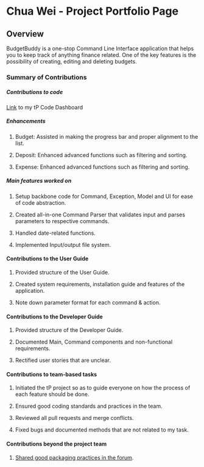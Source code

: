 # Chua Wei - Project Portfolio Page

## Overview

BudgetBuddy is a one-stop Command Line Interface application that helps you to keep track of anything finance related.
One of the key features is the possibility of creating, editing and deleting budgets.

### Summary of Contributions

##### Contributions to code

[Link](https://nus-cs2113-ay2223s2.github.io/tp-dashboard/?search=pinyoko573)
to my tP Code Dashboard

##### Enhancements

1. Budget: Assisted in making the progress bar and proper alignment to the list.

2. Deposit: Enhanced advanced functions such as filtering and sorting.

3. Expense: Enhanced advanced functions such as filtering and sorting.


##### Main features worked on

1. Setup backbone code for Command, Exception, Model and UI for ease of code abstraction.
   
2. Created all-in-one Command Parser that validates input and parses parameters to respective commands.

3. Handled date-related functions.
   
4. Implemented Input/output file system.


#### Contributions to the User Guide

1. Provided structure of the User Guide.
   
2. Created system requirements, installation guide and features of the application.  
   
3. Note down parameter format for each command & action. 


#### Contributions to the Developer Guide

1. Provided structure of the Developer Guide.
   
2. Documented Main, Command components and non-functional requirements.

3. Rectified user stories that are unclear. 


#### Contributions to team-based tasks

1. Initiated the tP project so as to guide everyone on how the process of each feature should be done.

2. Ensured good coding standards and practices in the team.

3. Reviewed all pull requests and merge conflicts.

4. Fixed bugs and documented methods that are not related to my task.


#### Contributions beyond the project team

1. [Shared good packaging practices in the forum](https://github.com/nus-cs2113-AY2223S2/forum/issues/29).

